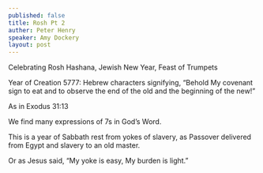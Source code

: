 ```yaml
---
published: false
title: Rosh Pt 2
auther: Peter Henry
speaker: Amy Dockery
layout: post
---
```

Celebrating Rosh Hashana, Jewish New Year, Feast of Trumpets

Year of Creation 5777: Hebrew characters signifying, “Behold My covenant sign to eat and to observe the end of the old and the beginning of the new!”

As in Exodus 31:13

We find many expressions of 7s in God’s Word.

This is a year of Sabbath rest from yokes of slavery, as Passover delivered from Egypt and slavery to an old master.

Or as Jesus said, “My yoke is easy, My burden is light.”
